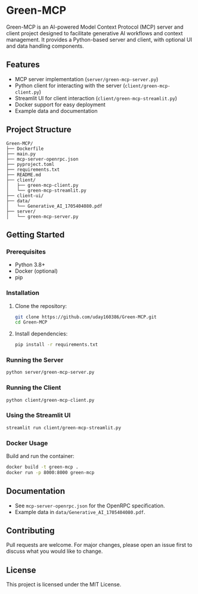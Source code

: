 # Green-MCP

Green-MCP is an AI-powered Model Context Protocol (MCP) server and client project designed to facilitate generative AI workflows and context management. It provides a Python-based server and client, with optional UI and data handling components.

## Features
- MCP server implementation (`server/green-mcp-server.py`)
- Python client for interacting with the server (`client/green-mcp-client.py`)
- Streamlit UI for client interaction (`client/green-mcp-streamlit.py`)
- Docker support for easy deployment
- Example data and documentation

## Project Structure
```
Green-MCP/
├── Dockerfile
├── main.py
├── mcp-server-openrpc.json
├── pyproject.toml
├── requirements.txt
├── README.md
├── client/
│   ├── green-mcp-client.py
│   └── green-mcp-streamlit.py
├── client-ui/
├── data/
│   └── Generative_AI_1705404080.pdf
├── server/
│   └── green-mcp-server.py
```

## Getting Started

### Prerequisites
- Python 3.8+
- Docker (optional)
- pip

### Installation
1. Clone the repository:
	```bash
	git clone https://github.com/uday160386/Green-MCP.git
	cd Green-MCP
	```
2. Install dependencies:
	```bash
	pip install -r requirements.txt
	```

### Running the Server
```bash
python server/green-mcp-server.py
```

### Running the Client
```bash
python client/green-mcp-client.py
```

### Using the Streamlit UI
```bash
streamlit run client/green-mcp-streamlit.py
```

### Docker Usage
Build and run the container:
```bash
docker build -t green-mcp .
docker run -p 8000:8000 green-mcp
```

## Documentation
- See `mcp-server-openrpc.json` for the OpenRPC specification.
- Example data in `data/Generative_AI_1705404080.pdf`.

## Contributing
Pull requests are welcome. For major changes, please open an issue first to discuss what you would like to change.

## License
This project is licensed under the MIT License.
